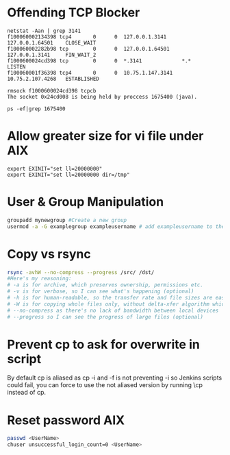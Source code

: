 # Offending TCP Blocker
```shell
netstat -Aan | grep 3141
f100060002134398 tcp4       0      0  127.0.0.1.3141     127.0.0.1.64501    CLOSE_WAIT
f100060002282b98 tcp        0      0  127.0.0.1.64501    127.0.0.1.3141     FIN_WAIT_2
f1000600024cd398 tcp        0      0  *.3141             *.*                LISTEN
f100060001f36398 tcp4       0      0  10.75.1.147.3141   10.75.2.107.4268   ESTABLISHED

rmsock f1000600024cd398 tcpcb
The socket 0x24cd008 is being held by proccess 1675400 (java).

ps -ef|grep 1675400

```

# Allow greater size for vi file under AIX

```shell
export EXINIT="set ll=20000000"
export EXINIT="set ll=20000000 dir=/tmp"
```
# User & Group Manipulation

```bash
groupadd mynewgroup #Create a new group
usermod -a -G examplegroup exampleusername # add exampleusername to the group examplegroup
```

# Copy vs rsync 

```bash
rsync -avhW --no-compress --progress /src/ /dst/
#Here's my reasoning:
# -a is for archive, which preserves ownership, permissions etc.
# -v is for verbose, so I can see what's happening (optional)
# -h is for human-readable, so the transfer rate and file sizes are easier to read (optional)
# -W is for copying whole files only, without delta-xfer algorithm which should reduce CPU load
# --no-compress as there's no lack of bandwidth between local devices
# --progress so I can see the progress of large files (optional) 
```

# Prevent cp to ask for overwrite in script

By default cp is aliased as cp -i and -f is not preventing -i so Jenkins scripts could fail,
you can force to use the not aliased version by running \cp instead of cp.


# Reset password AIX

```bash
passwd <UserName>
chuser unsuccessful_login_count=0 <UserName>
```